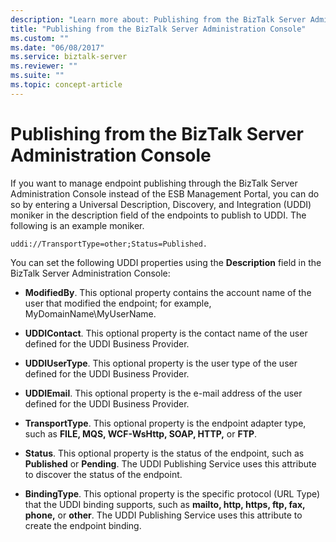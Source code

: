 ```yaml
---
description: "Learn more about: Publishing from the BizTalk Server Administration Console"
title: "Publishing from the BizTalk Server Administration Console"
ms.custom: ""
ms.date: "06/08/2017"
ms.service: biztalk-server
ms.reviewer: ""
ms.suite: ""
ms.topic: concept-article
---
```

# Publishing from the BizTalk Server Administration Console
If you want to manage endpoint publishing through the BizTalk Server Administration Console instead of the ESB Management Portal, you can do so by entering a Universal Description, Discovery, and Integration (UDDI) moniker in the description field of the endpoints to publish to UDDI. The following is an example moniker.  
  
```  
uddi://TransportType=other;Status=Published.  
```  
  
 You can set the following UDDI properties using the **Description** field in the BizTalk Server Administration Console:  
  
-   **ModifiedBy**. This optional property contains the account name of the user that modified the endpoint; for example, MyDomainName\MyUserName.  
  
-   **UDDIContact**. This optional property is the contact name of the user defined for the UDDI Business Provider.  
  
-   **UDDIUserType**. This optional property is the user type of the user defined for the UDDI Business Provider.  
  
-   **UDDIEmail**. This optional property is the e-mail address of the user defined for the UDDI Business Provider.  
  
-   **TransportType**. This optional property is the endpoint adapter type, such as **FILE, MQS, WCF-WsHttp, SOAP, HTTP,** or **FTP**.  
  
-   **Status**. This optional property is the status of the endpoint, such as **Published** or **Pending**. The UDDI Publishing Service uses this attribute to discover the status of the endpoint.  
  
-   **BindingType**. This optional property is the specific protocol (URL Type) that the UDDI binding supports, such as **mailto, http, https, ftp, fax, phone,** or **other**. The UDDI Publishing Service uses this attribute to create the endpoint binding.
